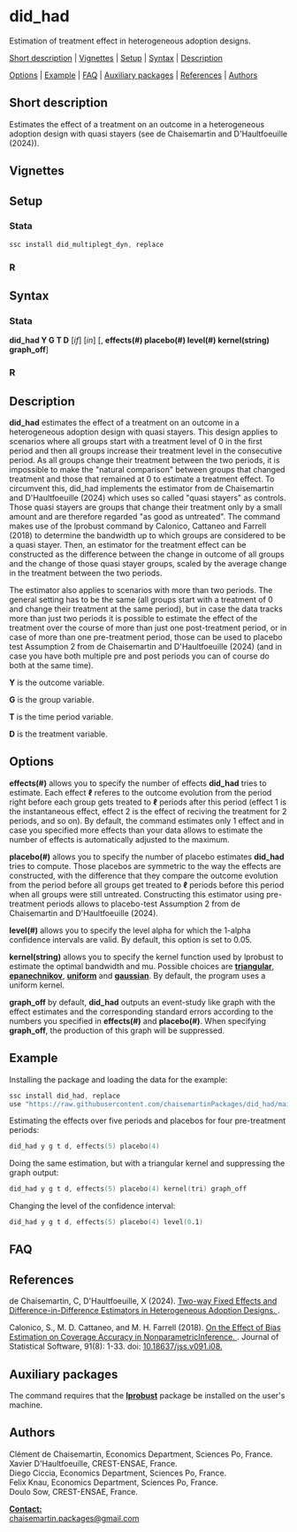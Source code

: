 # did_had
Estimation of treatment effect in heterogeneous adoption designs.

[Short description](#Short-description) | [Vignettes](#vignettes) | [Setup](#Setup) | [Syntax](#Syntax) | [Description](#Description)

[Options](#Options) | [Example](#Example) | [FAQ](#FAQ) | [Auxiliary packages](#Auxiliary-packages) | [References](#References) | [Authors](#Authors)

## Short description

Estimates the effect of a treatment on an outcome in a heterogeneous adoption design with quasi stayers (see de Chaisemartin and D'Haultfoeuille (2024)).
 

## Vignettes

## Setup

### Stata
```s
ssc install did_multiplegt_dyn, replace
```

### R

## Syntax

### Stata
**did_had Y G T D** [*if*] [*in*] [, **effects(#) placebo(#) level(#) kernel(string) graph_off**]

### R

## Description

**did_had** estimates the effect of a treatment on an outcome in a heterogeneous adoption design with quasi stayers. This design
        applies to scenarios where all groups start with a treatment level of 0 in the first period and then all groups increase
        their treatment level in the consecutive period. As all groups change their treatment between the two periods, it is
        impossible to make the "natural comparison" between groups that changed treatment and those that remained at 0 to estimate
        a treatment effect. To circumvent this, did_had implements the estimator from de Chaisemartin and D'Haultfoeuille (2024)
        which uses so called "quasi stayers" as controls. Those quasi stayers are groups that change their treatment only by a
        small amount and are therefore regarded "as good as untreated".  The command makes use of the lprobust command by Calonico,
        Cattaneo and Farrell (2018) to determine the bandwidth up to which groups are considered to be a quasi stayer. Then, an
        estimator for the treatment effect can be constructed as the difference between the change in outcome of all groups and the
        change of those quasi stayer groups, scaled by the average change in the treatment between the two periods.
        
The estimator also applies to scenarios with more than two periods. The general setting has to be the same (all groups
        start with a treatment of 0 and change their treatment at the same period), but in case the data tracks more than just two
        periods it is possible to estimate the effect of the treatment over the course of more than just one post-treatment period,
        or in case of more than one pre-treatment period, those can be used to placebo test Assumption 2 from de Chaisemartin and
        D'Haultfoeuille (2024) (and in case you have both multiple pre and post periods you can of course do both at the same
        time).

**Y** is the outcome variable.

**G** is the group variable.

**T** is the time period variable.

**D** is the treatment variable.

## Options

**effects(#)** allows you to specify the number of effects **did_had** tries to estimate. Each effect **ℓ** referes to the outcome
        evolution from the period right before each group gets treated to **ℓ** periods after this period (effect 1 is the
        instantaneous effect, effect 2 is the effect of reciving the treatment for 2 periods, and so on). By default, the command
        estimates only 1 effect and in case you specified more effects than your data allows to estimate the number of effects is
        automatically adjusted to the maximum.

**placebo(#)** allows you to specify the number of placebo estimates **did_had** tries to compute. Those placebos are symmetric to the
        way the effects are constructed, with the difference that they compare the outcome evolution from the period before all
        groups get treated to **ℓ** periods before this period when all groups were still untreated. Constructing this estimator using
        pre-treatment periods allows to placebo-test Assumption 2 from de Chaisemartin and D'Haultfoeuille (2024).

**level(#)** allows you to specify the level alpha for which the 1-alpha confidence intervals are valid. By default, this option is
        set to 0.05.
        
**kernel(string)** allows you to specify the kernel function used by lprobust to estimate the optimal bandwidth and mu. Possible
        choices are **<ins>triangular**, **<ins>epanechnikov**, **<ins>uniform** and **<ins>gaussian**.  By default, the program uses a uniform kernel.
        
**graph_off** by default, **did_had** outputs an event-study like graph with the effect estimates and the corresponding standard
        errors according to the numbers you specified in **effects(#)** and **placebo(#)**. When specifying **graph_off**, the production of
        this graph will be suppressed.

## Example    

Installing the package and loading the data for the example:
```s
ssc install did_had, replace
use "https://raw.githubusercontent.com/chaisemartinPackages/did_had/main/tutorial_data.dta", clear
```

Estimating the effects over five periods and placebos for four pre-treatment periods:      
```s
did_had y g t d, effects(5) placebo(4)
```

Doing the same estimation, but with a triangular kernel and suppressing the graph output:
```s
did_had y g t d, effects(5) placebo(4) kernel(tri) graph_off
```

Changing the level of the confidence interval:
```s
did_had y g t d, effects(5) placebo(4) level(0.1)
```

## FAQ

## References

de Chaisemartin, C, D'Haultfoeuille, X (2024). [Two-way Fixed Effects and Difference-in-Difference Estimators in Heterogeneous Adoption Designs.
](https://papers.ssrn.com/sol3/papers.cfm?abstract_id=4284811).

Calonico, S., M. D. Cattaneo, and M. H. Farrell (2018). [On the Effect of Bias Estimation on Coverage Accuracy in NonparametricInference.
](https://nppackages.github.io/references/Calonico-Cattaneo-Farrell_2018_JASA.pdf). Journal of Statistical Software, 91(8): 1-33. doi: [10.18637/jss.v091.i08.](https://www.jstatsoft.org/article/view/v091i08)

## Auxiliary packages

The command requires that the [**lprobust**](https://github.com/nppackages/nprobust/tree/master) package be installed on the user's machine.

## Authors

Clément de Chaisemartin, Economics Department, Sciences Po, France.  
Xavier D'Haultfoeuille, CREST-ENSAE, France.  
Diego Ciccia, Economics Department, Sciences Po, France.  
Felix Knau, Economics Department, Sciences Po, France.   
Doulo Sow, CREST-ENSAE, France.  

**<ins>Contact:</ins>**  
[chaisemartin.packages@gmail.com](mailto:chaisemartin.packages@gmail.com)

